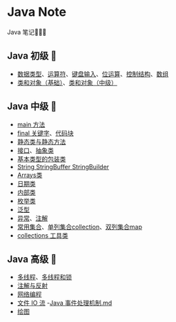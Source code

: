 # Java Note

Java 笔记🥳🎉🚀

## Java 初级 🎉

- [数据类型](javaSEpart1/1数据类型.md)、[运算符](javaSEpart1/2运算符.md)、[键盘输入](javaSEpart1/3键盘输入.md)、[位运算](javaSEpart1/4位运算.md)、[控制结构](javaSEpart1/5控制结构.md)、[数组](javaSEpart1/6数组.md)
- [类和对象（基础）](javaSEpart1/7类和对象（基础）.md)、[类和对象（中级）](javaSEpart1/8类和对象（中级）.md)

## Java 中级 👀

- [main 方法](javaSEpart2/main方法.md)
- [final 关键字](javaSEpart2/final关键字.md)、[代码块](javaSEpart2/代码块.md)
- [静态类与静态方法](javaSEpart2/类变量和类方法（静态类、静态方法）.md)
- [接口](javaSEpart2/接口.md)、[抽象类](javaSEpart2/抽象类.md)
- [基本类型的包装类](javaSEpart2/基本类型的包装类.md)
- [String StringBuffer StringBuilder](javaSEpart2/StringStringBufferStringBuilder.md)
- [Arrays类](javaSEpart2/Arrays类.md)
- [日期类](javaSEpart2/日期类.md)
- [内部类](javaSEpart2/内部类.md)
- [枚举类](javaSEpart2/枚举类.md)
- [泛型](javaSEpart2/泛型.md)
- [异常](javaSEpart2/异常.md)、[注解](javaSEpart2/注解.md)
- [常用集合](javaSEpart2/常用集合.md)、[单列集合collection](javaSEpart2/集合单列collection.md)、[双列集合map](javaSEpart2/集合双列map.md)
- [collections 工具类](javaSEpart2/collections工具类.md)

## Java 高级 💪

- [多线程](javaSEpart3/多线程.md)、[多线程和锁](javaSEpart3/多线程和锁.md)
- [注解与反射](javaSEpart3/注解与反射.md)
- [网络编程](javaSEpart3/网络编程.md)
- [文件 IO 流](javaSEpart3/文件IO流.md)
-[Java 事件处理机制.md](javaSEpart3/java事件处理机制.md)
- [绘图](javaSEpart3/绘图.md)
